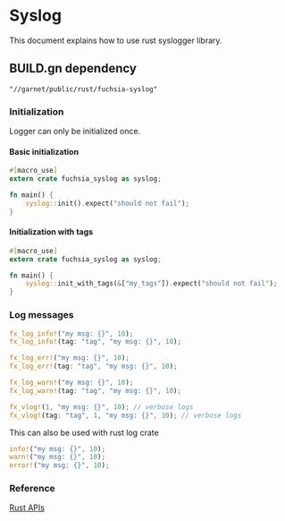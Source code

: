 # Syslog

This document explains how to use rust syslogger library.


## BUILD.gn dependency

```gn
"//garnet/public/rust/fuchsia-syslog"
```

### Initialization

Logger can only be initialized once.

#### Basic initialization

```rust
#[macro_use]
extern crate fuchsia_syslog as syslog;

fn main() {
    syslog::init().expect("should not fail");
}
```

#### Initialization with tags

```rust
#[macro_use]
extern crate fuchsia_syslog as syslog;

fn main() {
    syslog::init_with_tags(&["my_tags"]).expect("should not fail");
}
```

### Log messages

```rust
fx_log_info!("my msg: {}", 10);
fx_log_info!(tag: "tag", "my msg: {}", 10);

fx_log_err!("my msg: {}", 10);
fx_log_err!(tag: "tag", "my msg: {}", 10);

fx_log_warn!("my msg: {}", 10);
fx_log_warn!(tag: "tag", "my msg: {}", 10);

fx_vlog!(1, "my msg: {}", 10); // verbose logs
fx_vlog!(tag: "tag", 1, "my msg: {}", 10); // verbose logs
```

This can also be used with rust log crate
```rust
info!("my msg: {}", 10);
warn!("my msg: {}", 10);
error!("my msg: {}", 10);
```


### Reference
[Rust APIs](/garnet/public/rust/fuchsia-syslog/src/lib.rs)
